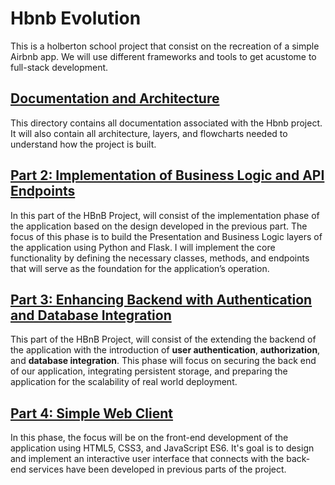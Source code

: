 # Hbnb Evolution
This is a holberton school project that consist on the recreation of a simple Airbnb app.  We will use different frameworks and tools to get acustome to full-stack development.

## [Documentation and Architecture](/docs_and_architecture/)
This directory contains all documentation associated with the Hbnb project.  It will also contain all architecture, layers, and flowcharts needed to understand how the project is built.

## [Part 2: Implementation of Business Logic and API Endpoints](/part2/)
In this part of the HBnB Project, will consist of the implementation phase of the application based on the design developed in the previous part. The focus of this phase is to build the Presentation and Business Logic layers of the application using Python and Flask. I will implement the core functionality by defining the necessary classes, methods, and endpoints that will serve as the foundation for the application’s operation.

## [Part 3: Enhancing Backend with Authentication and Database Integration](/part3/)
This part of the HBnB Project, will consist of the extending the backend of the application with the introduction of **user authentication**, **authorization**, and **database integration**. This phase will focus on securing the back end of our application, integrating persistent storage, and preparing the application for the scalability of real world deployment.

## [Part 4: Simple Web Client](/part4/)
In this phase, the focus will be on the front-end development of the application using HTML5, CSS3, and JavaScript ES6. It's goal is to design and implement an interactive user interface that connects with the back-end services have been developed in previous parts of the project.
